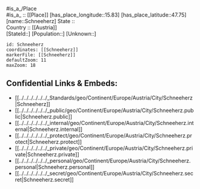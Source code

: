 ﻿---
location: [47.75,15.83] 
mapzoom: [7,12] 
mapmarker: city 
type: City
tags:
- geo/City


SpocWebEntityId: 34058
isDeleted: false
confidential: public

---
#is_a_/Place  
#is_a_ :: [[Place]] 
[has_place_longitude::15.83] 
[has_place_latitude::47.75] 
[name::Schneeherz] 
State ::  
Country :: [[Austria]]  
[StateId::] 
[Population::] 
[Unknown::] 


```leaflet
id: Schneeherz
coordinates: [[Schneeherz]] 
markerFile: [[Schneeherz]] 
defaultZoom: 11 
maxZoom: 18
```


## Confidential Links & Embeds: 
- [[../../../../../../_Standards/geo/Continent/Europe/Austria/City/Schneeherz|Schneeherz]] 
- [[../../../../../../_public/geo/Continent/Europe/Austria/City/Schneeherz.public|Schneeherz.public]] 
- [[../../../../../../_internal/geo/Continent/Europe/Austria/City/Schneeherz.internal|Schneeherz.internal]] 
- [[../../../../../../_protect/geo/Continent/Europe/Austria/City/Schneeherz.protect|Schneeherz.protect]] 
- [[../../../../../../_private/geo/Continent/Europe/Austria/City/Schneeherz.private|Schneeherz.private]] 
- [[../../../../../../_personal/geo/Continent/Europe/Austria/City/Schneeherz.personal|Schneeherz.personal]] 
- [[../../../../../../_secret/geo/Continent/Europe/Austria/City/Schneeherz.secret|Schneeherz.secret]] 

